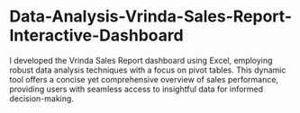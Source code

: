 # Data-Analysis-Vrinda-Sales-Report-Interactive-Dashboard
I developed the Vrinda Sales Report dashboard using Excel, employing robust data analysis techniques with a focus on pivot tables. This dynamic tool offers a concise yet comprehensive overview of sales performance, providing users with seamless access to insightful data for informed decision-making.
